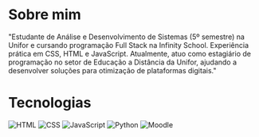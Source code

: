 # Sobre mim

"Estudante de Análise e Desenvolvimento de Sistemas (5º semestre) na Unifor e cursando programação Full Stack na 
Infinity School. Experiência prática em CSS, HTML e JavaScript. Atualmente, atuo como estagiário de programação no setor 
de Educação a Distância da Unifor, ajudando a desenvolver soluções para otimização de plataformas digitais."

# Tecnologias

![HTML](https://img.shields.io/badge/-HTML5-E34F26?style=flat-square&logo=html5&logoColor=white)
![CSS](https://img.shields.io/badge/-CSS3-1572B6?style=flat-square&logo=css3&logoColor=white)
![JavaScript](https://img.shields.io/badge/-JavaScript-F7DF1E?style=flat-square&logo=javascript&logoColor=black)
![Python](https://img.shields.io/badge/-Python-3776AB?style=flat-square&logo=python&logoColor=white)
![Moodle](https://img.shields.io/badge/-Moodle-F48225?style=flat-square&logo=moodle&logoColor=white)


<!---
ALVESROMULO/ALVESROMULO is a ✨ special ✨ repository because its `README.md` (this file) appears on your GitHub profile.
You can click the Preview link to take a look at your changes.
--->
